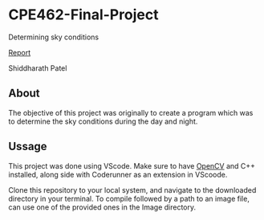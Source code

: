 # CPE462-Final-Project
Determining sky conditions

[Report](./Report/Report.pdf)

Shiddharath Patel
## About
The objective of this project was originally to create a program which was to determine the sky conditions during the day and night.

## Ussage
This project was done using VScode. Make sure to have [OpenCV](https://opencv.org/) and C++ installed, along side with Coderunner as an extension in VScoode.

Clone this repository to your local system, and navigate to the downloaded directory in your terminal. To compile followed by a path to an image file, can use one of the provided ones in the Image directory.
